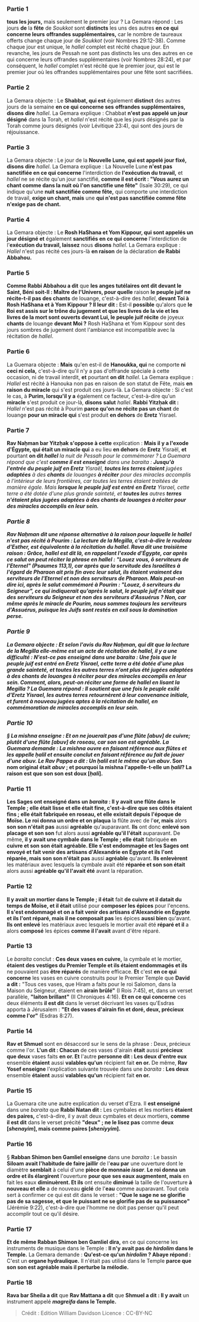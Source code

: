 
### Partie 1
<b>tous les jours,</b> mais seulement le premier jour ? La Gemara répond : Les jours <b>de</b> la <b>fête</b> de <i>Soukkot</i> sont <b>distincts</b> les uns des autres <b>en ce qui concerne leurs</b> <b>offrandes supplémentaires,</b> car le nombre de taureaux offerts change chaque jour de <i>Soukkot</i> (voir Nombres 29:12-38). Comme chaque jour est unique, le <i>hallel</i> complet est récité chaque jour. En revanche, les jours de Pessah ne sont pas distincts les uns des autres en ce qui concerne leurs offrandes supplémentaires (voir Nombres 28:24), et par conséquent, le <i>hallel</i> complet n'est récité que le premier jour, qui est le premier jour où les offrandes supplémentaires pour une fête sont sacrifiées.

### Partie 2
La Gemara objecte : Le <b>Shabbat, qui est</b> également <b>distinct</b> des autres jours de la semaine <b>en ce qui concerne ses</b> <b>offrandes supplémentaires, disons</b> <b>dire</b> <i>hallel</i>. La Gemara explique : Chabbat <b>n'est pas appelé un jour désigné</b> dans la Torah, et <i>hallel</i> n'est récité que les jours désignés par la Torah comme jours désignés (voir Lévitique 23:4), qui sont des jours de réjouissance.

### Partie 3
La Gemara objecte : Le jour de la <b>Nouvelle Lune, qui est appelé jour fixé, disons</b> <b>dire</b> <i>hallel</i>. La Gemara explique : La Nouvelle Lune <b>n'est pas sanctifiée en ce qui concerne</b> l'interdiction de <b>l'exécution du travail,</b> et <i>hallel</i> ne se récite qu'un jour sanctifié, <b>comme il est écrit : "Vous aurez un chant comme dans la nuit où l'on sanctifie une fête"</b> (Isaïe 30:29), ce qui indique qu'une <b>nuit sanctifiée comme fête,</b> qui comporte une interdiction de travail, <b>exige un chant, mais</b> une <b>qui n'est pas sanctifiée comme fête n'exige pas de chant.</b>

### Partie 4
La Gemara objecte : Le <b>Rosh HaShana et Yom Kippour, qui sont appelés un jour désigné et</b> également <b>sanctifiés en ce qui concerne</b> l'interdiction de l'<b>exécution du travail, laissez</b> nous <b>disons</b> <i>hallel</i>. La Gemara explique : <i>Hallel</i> n'est pas récité ces jours-là <b>en raison</b> de la déclaration <b>de Rabbi Abbahou.</b>

### Partie 5
<b>Comme Rabbi Abbahou a dit</b> que <b>les anges tutélaires ont dit devant le Saint, Béni soit-Il : Maître de l'Univers, pour quelle</b> raison <b>le peuple juif ne récite-t-il pas des chants</b> de louange, c'est-à-dire des <i>hallel</i>, <b>devant Toi à Rosh HaShana et à Yom Kippour ? Il leur dit :</b> Est-il <b>possible</b> qu'alors que <b>le Roi est assis sur le trône du jugement et que les livres de la vie et les livres de la mort sont ouverts devant Lui, le peuple juif récite</b> de joyeux <b>chants</b> de louange <b>devant Moi ?</b> Rosh HaShana et Yom Kippour sont des jours sombres de jugement dont l'ambiance est incompatible avec la récitation de <i>hallel</i>.

### Partie 6
La Guemara objecte : <b>Mais</b> qu'en est-il de <b>Hanoukka, qui</b> ne comporte <b>ni ceci ni cela,</b> c'est-à-dire qu'il n'y a pas d'offrande spéciale à cette occasion, ni de travail interdit, <b>et</b> pourtant <b>on dit</b> <i>hallel</i>. La Gemara explique : <i>Hallel</i> est récité à Hanouka non pas en raison de son statut de Fête, mais <b>en raison du miracle</b> qui s'est produit ces jours-là. La Gemara objecte : Si c'est le cas, à <b>Purim, lorsqu'il y a</b> également ce facteur, c'est-à-dire qu'un <b>miracle</b> s'est produit ce jour-là, <b>disons</b> <b>salut</b> <i>hallel</i>. <b>Rabbi Yitzḥak dit :</b> <i>Hallel</i> n'est pas récité à Pourim <b>parce qu'on ne récite pas un chant</b> de louange <b>pour un miracle qui</b> s'est produit <b>en dehors</b> de <b>Eretz</b> Yisrael.

### Partie 7
<b>Rav Naḥman bar Yitzḥak s'oppose à cette</b> explication : <b>Mais il y a l'exode d'Égypte, qui était un miracle qui</b> a eu lieu <b>en dehors</b> de <b>Eretz</b> Yisraël, <b>et</b> pourtant <b>on dit <i>hallel</b> la nuit de Pessah pour le commémorer ? La Guemara répond que c'est <b>comme il est enseigné</b> dans une <i>baraita</i> : <b>Jusqu'à l'entrée du peuple juif en Eretz</b> Yisraël, <b>toutes les terres étaient</b> jugées <b>adaptées</b> à des <b>chants</b> de louanges <b>à réciter</b> pour des miracles accomplis à l'intérieur de leurs frontières, car toutes les terres étaient traitées de manière égale. Mais <b>lorsque le peuple juif est entré en Eretz</b> Yisrael, cette terre a été dotée d'une plus grande sainteté, et <b>toutes les</b> autres <b>terres n'étaient plus jugées <b>adaptées</b> à des <b>chants</b> de louanges <b>à réciter</b> pour des miracles accomplis en leur sein.

### Partie 8
<b>Rav Naḥman dit</b> une réponse alternative à la raison pour laquelle le <i>hallel</i> n'est pas récité à Pourim : <b>La lecture de</b> la Megilla, c'est-à-dire le rouleau d'Esther, <b>est</b> équivalente à la récitation du <b><i>hallel</i>. Rava dit</b> une troisième raison : <b>Grâce,</b> <i>hallel</i> est dit <b>là, </b> en rappelant l'exode d'Égypte, car après ce salut on peut réciter la phrase en <i>hallel</i> : <b>"Louez vous, ô serviteurs de l'Eternel"</b> (Psaumes 113,1), car après que la servitude des Israélites à l'égard de Pharaon ait pris fin avec leur salut, ils étaient vraiment des serviteurs de l'Eternel <b>et non des serviteurs de Pharaon.</b> Mais peut-on dire <b>ici,</b> après le salut commémoré à Pourim : <b>"Louez, ô serviteurs du Seigneur"</b>, ce qui indiquerait qu'après le salut, le peuple juif n'était que des serviteurs du Seigneur <b>et non des serviteurs d'Assuérus ?</b> Non, car même après le miracle de Pourim, <b>nous sommes toujours les serviteurs d'Assuérus,</b> puisque les Juifs sont restés en exil sous la domination perse.

### Partie 9
La Gemara objecte : <b>Et selon</b> l'avis du <b>Rav Naḥman, qui dit</b> que <b>la lecture de</b> la Megilla elle-même <b>est</b> un acte de récitation de <b><i>hallel</i>,</b> il y a une difficulté : <b>N'est-ce pas enseigné</b> dans une <i>baraita</i> : <b>Une fois que le peuple juif est entré en Eretz</b> Yisrael, cette terre a été dotée d'une plus grande sainteté, <b>et toutes les</b> autres <b>terres n'ont plus été</b> jugées <b>adaptées</b> à des <b>chants</b> de louanges <b>à réciter</b> pour des miracles accomplis en leur sein. Comment, alors, peut-on réciter une forme de <i>hallel</i> en lisant la Megilla ? La Guemara répond : Il soutient que <b>une fois</b> le peuple <b>exilé</b> d'Eretz Yisrael, les autres terres <b>retournèrent à leur convenance initiale,</b> et furent à nouveau jugées aptes à la récitation de <i>hallel</i>, en commémoration de miracles accomplis en leur sein.

### Partie 10
§ La mishna enseigne : <b>Et on ne jouerait pas d'une flûte [<i>abuv</i>] de cuivre;</b> plutôt d'une flûte [<i>abuv</i>] de roseau, car son son est agréable. La Guemara demande : La mishna <b>ouvre en</b> faisant référence aux flûtes et les appelle <b><i>ḥalil</i> et</b> ensuite <b>conclut en</b> faisant référence au fait de jouer d'une <b><i>abuv</i>. Le Rav Pappa a dit : Un <i>ḥalil</i> est</b> le même qu'un <b>abuv</i>.</b> Son nom original était <i>abuv</i> ; <b>et pourquoi</b> la mishna <b>l'appelle-t-elle un <i>ḥalil</i>?</b> La raison est <b>que son son est doux [<i>ḥali</i>].</b>

### Partie 11
<b>Les Sages ont enseigné</b> dans un <i>baraita</i> : <b>Il y avait une flûte dans le Temple ; elle était lisse</b> et <b>elle était fine,</b> c'est-à-dire que ses côtés étaient fins ; <b>elle était</b> fabriquée <b>en roseau, et elle existait</b> depuis l'époque de Moïse. Le roi donna un ordre et on plaqua</b> la flûte avec de l'<b>or, mais</b> alors <b>son son n'était pas</b> aussi <b>agréable</b> qu'auparavant. <b>Ils</b> ont donc <b>enlevé son placage et son son</b> fut alors aussi <b>agréable qu'il l'était</b> auparavant. De même, <b>il y avait une cymbale dans le Temple ; elle était</b> fabriquée <b>en cuivre et son son était agréable. Elle s'est endommagée et les Sages ont envoyé et fait venir des artisans d'Alexandrie en Égypte et ils l'ont réparée, mais son son n'était pas</b> aussi <b>agréable</b> qu'avant. <b>Ils enlevèrent</b> les matériaux avec lesquels la cymbale avait été <b>réparée et son son était</b> alors aussi <b>agréable qu'il l'avait été</b> avant la réparation.

### Partie 12
<b>Il y avait un mortier dans le Temple ; il était</b> fait <b>de cuivre et il datait du temps de Moïse, et il était</b> utilisé pour <b>composer les épices</b> pour l'encens. <b>Il s'est endommagé et on a fait venir des artisans d'Alexandrie en Égypte et ils l'ont réparé, mais il ne composait pas</b> les épices <b>aussi bien</b> qu'avant. <b>Ils ont enlevé</b> les matériaux avec lesquels le mortier avait été <b>réparé et il</b> a alors <b>composé</b> les épices <b>comme il l'avait</b> avant d'être réparé.

### Partie 13
Le <i>baraita</i> conclut : <b>Ces deux</b> <b>vases en cuivre,</b> la cymbale et le mortier, <b>étaient des vestiges du Premier Temple et ils étaient endommagés et ils</b> ne pouvaient pas <b>être réparés</b> de manière efficace. <b>Et</b> c'est <b>en ce qui concerne</b> les vases en cuivre construits pour le Premier Temple que <b>David a dit :</b> "Tous ces vases, que Hiram a faits pour le roi Salomon, dans la Maison du Seigneur, étaient en <b>airain brûlé"</b> (I Rois 7:45), et, dans un verset parallèle, <b>"laiton brillant"</b> (II Chroniques 4:16). <b>Et en ce qui concerne</b> ces deux éléments <b>il est dit</b> dans le verset décrivant les vases qu'Esdras apporta à Jérusalem : <b>"Et des vases d'airain fin et doré, deux, précieux comme l'or"</b> (Esdras 8:27).

### Partie 14
<b>Rav et Shmuel</b> sont en désaccord sur le sens de la phrase : Deux, précieux comme l'or. <b>L'un dit : Chacun</b> de ces vases d'airain <b>était</b> aussi <b>précieux que deux</b> vases faits <b>en or. Et</b> l'autre <b>personne dit : Les deux d'entre eux</b> ensemble <b>étaient</b> aussi <b>valables qu'un</b> récipient fait <b>en or.</b> De même, <b>Rav Yosef enseigne</b> l'explication suivante trouvée dans une <i>baraita</i> : <b>Les deux</b> ensemble <b>étaient</b> aussi <b>valables qu'un</b> récipient fait <b>en or.</b>

### Partie 15
La Guemara cite une autre explication du verset d'Ezra. Il <b>est enseigné</b> dans une <i>baraita</i> que <b>Rabbi Natan dit :</b> Les cymbales et les mortiers <b>étaient des paires,</b> c'est-à-dire, il y avait deux cymbales et deux mortiers, <b>comme il est dit</b> dans le verset précité <b>"deux" ; ne le lisez pas</b> comme <b>deux [<i>shenayim</i>], mais comme paires [<i>sheniyyim</i>].</b>

### Partie 16
§ <b>Rabban Shimon ben Gamliel enseigne</b> dans une <i>baraita</i> : Le bassin <b>Siloam</b> <b>avait l'habitude de faire jaillir</b> de l'<b>eau par</b> une ouverture dont le diamètre <b>semblait</b> à celui d'une <b>pièce de monnaie <i>issar</i></b>. <b>Le roi donna un ordre et ils élargirent</b> l'ouverture <b>pour que ses eaux augmentent, mais</b> en fait les eaux <b>diminuèrent. Et ils</b> ont ensuite <b>diminué</b> la taille de l'ouverture <b>à nouveau et elle</b> a de nouveau <b>giclé</b> de l'<b>eau</b> comme auparavant. Tout cela sert à confirmer ce qui est dit dans le verset : <b>"Que le sage ne se glorifie pas de sa sagesse, et que le puissant ne se glorifie pas de sa puissance"</b> (Jérémie 9:22), c'est-à-dire que l'homme ne doit pas penser qu'il peut accomplir tout ce qu'il désire.

### Partie 17
<b>Et de même Rabban Shimon ben Gamliel dira,</b> en ce qui concerne les instruments de musique dans le Temple : <b>Il n'y avait pas de <i>hirdolim</i> dans le Temple.</b> La Gemara demande : <b>Qu'est-ce qu'un <i>hirdolim</i> ? Abaye répond :</b> C'est un <b>organe hydraulique.</b> Il n'était pas utilisé dans le Temple <b>parce que son son est agréable mais il perturbe la mélodie.</b>

### Partie 18
<b>Rava bar Sheila a dit</b> que <b>Rav Mattana a dit</b> que <b>Shmuel a dit : Il y avait</b> un instrument appelé <b><i>magreifa</i> dans le Temple.</b>

>Crédit : Edition William Davidson
>Licence : CC-BY-NC